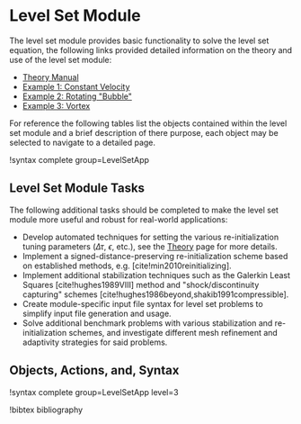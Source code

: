 # Level Set Module

The level set module provides basic functionality to solve the level set equation, the following
links provided detailed information on the theory and use of the level set module:

- [Theory Manual](level_set/theory.md)
- [Example 1: Constant Velocity](level_set/example_circle.md)
- [Example 2: Rotating "Bubble"](level_set/example_rotate.md)
- [Example 3: Vortex](level_set/example_vortex.md)

For reference the following tables list the objects contained within the level set module and a brief
description of there purpose, each object may be selected to navigate to a detailed page.

!syntax complete group=LevelSetApp

## Level Set Module Tasks

The following additional tasks should be completed to make the level
set module more useful and robust for real-world applications:

- Develop automated techniques for setting the various re-initialization tuning parameters ($\Delta
  \tau$, $\epsilon$, etc.), see the [Theory](level_set/theory.md) page for more details.
- Implement a signed-distance-preserving re-initialization scheme based on established methods,
  e.g. [cite!min2010reinitializing].
- Implement additional stabilization techniques such as the Galerkin Least Squares
  [cite!hughes1989VIII] method and "shock/discontinuity capturing" schemes
  [cite!hughes1986beyond,shakib1991compressible].
- Create module-specific input file syntax for level set problems to simplify input file generation
  and usage.
- Solve additional benchmark problems with various stabilization and re-initialization schemes, and
    investigate different mesh refinement and adaptivity strategies for said problems.

## Objects, Actions, and, Syntax

!syntax complete group=LevelSetApp level=3

!bibtex bibliography
